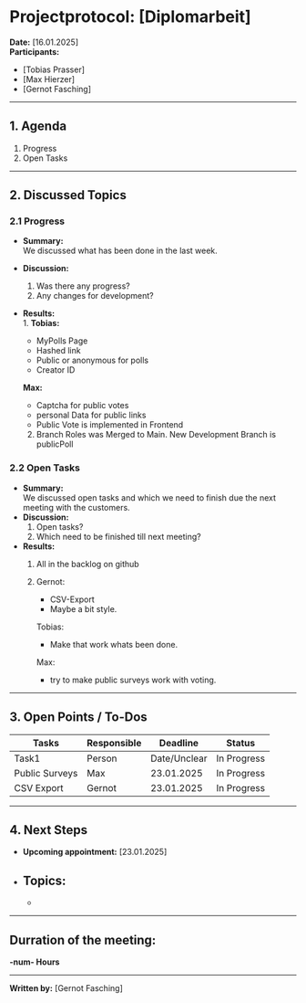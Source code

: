 # Projectprotocol: **[Diplomarbeit]**

**Date:** [16.01.2025]  
**Participants:**  
- [Tobias Prasser]  
- [Max Hierzer]  
- [Gernot Fasching]  

---

## 1. Agenda
1. Progress
2. Open Tasks

---

## 2. Discussed Topics
### 2.1 Progress
- **Summary:**  
  We discussed what has been done in the last week.
- **Discussion:**  
  1. Was there any progress?
  2. Any changes for development?
- **Results:**  
  1. 
    **Tobias:**
    - MyPolls Page
    - Hashed link
    - Public or anonymous for polls
    - Creator ID

    **Max:**
    - Captcha for public votes
    - personal Data for public links
    - Public Vote is implemented in Frontend

  2. Branch Roles was Merged to Main.
     New Development Branch is publicPoll

### 2.2 Open Tasks
- **Summary:**  
  We discussed open tasks and which we need to finish due the next meeting with the customers.
- **Discussion:**  
  1. Open tasks?
  2. Which need to be finished till next meeting?
- **Results:**  
  1. All in the backlog on github
  2. Gernot:
     - CSV-Export
     - Maybe a bit style.

     Tobias:
     - Make that work whats been done.

     Max:
     - try to make public surveys work with voting.

---

## 3. Open Points / To-Dos
| Tasks              | Responsible    | Deadline       | Status       |
|--------------------|----------------|----------------|--------------|
| Task1              | Person         | Date/Unclear   | In Progress  |
| Public Surveys     | Max            | 23.01.2025     | In Progress  |
| CSV Export         | Gernot         | 23.01.2025     | In Progress  |

---

## 4. Next Steps
- **Upcoming appointment:** [23.01.2025]  
- **Topics:**  
  - 
  -   

---

## Durration of the meeting:
 **-num- Hours**

---

**Written by:** [Gernot Fasching]
